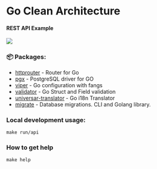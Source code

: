 # Go Clean Architecture

#### REST API Example

![](https://slackmojis.com/emojis/291-golang/download)

### 📦 Packages:
- [httprouter](https://github.com/julienschmidt/httprouter) - Router for Go
- [pgx](https://github.com/jackc/pgx) - PostgreSQL driver for GO
- [viper](https://github.com/spf13/viper) - Go configuration with fangs
- [validator](https://github.com/go-playground/validator) - Go Struct and Field validation
- [universar-translator](https://github.com/go-playground/universal-translator) - Go i18n Translator
- [migrate](https://github.com/golang-migrate/migrate) - Database migrations. CLI and Golang library.

### Local development usage:

```
make run/api
```

### How to get help

```
make help
```